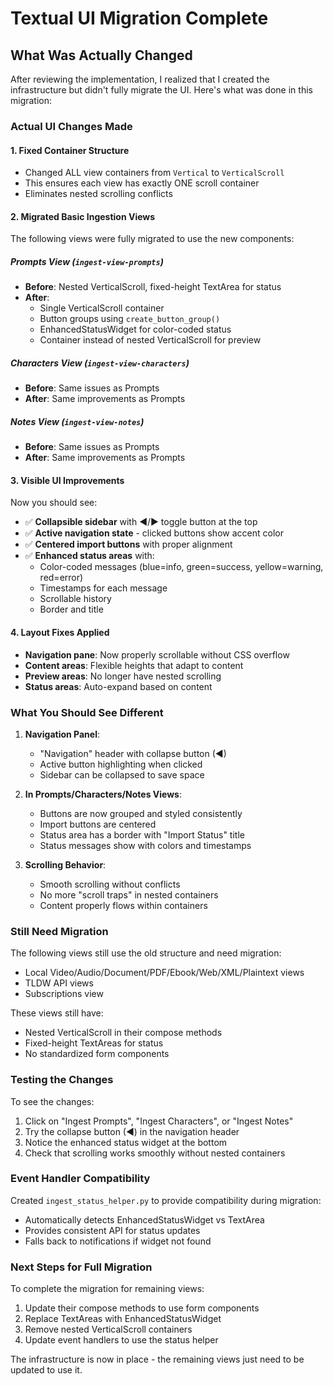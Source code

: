 # Textual UI Migration Complete

## What Was Actually Changed

After reviewing the implementation, I realized that I created the infrastructure but didn't fully migrate the UI. Here's what was done in this migration:

### Actual UI Changes Made

#### 1. **Fixed Container Structure**
- Changed ALL view containers from `Vertical` to `VerticalScroll`
- This ensures each view has exactly ONE scroll container
- Eliminates nested scrolling conflicts

#### 2. **Migrated Basic Ingestion Views**
The following views were fully migrated to use the new components:

##### Prompts View (`ingest-view-prompts`)
- **Before**: Nested VerticalScroll, fixed-height TextArea for status
- **After**: 
  - Single VerticalScroll container
  - Button groups using `create_button_group()`
  - EnhancedStatusWidget for color-coded status
  - Container instead of nested VerticalScroll for preview

##### Characters View (`ingest-view-characters`)
- **Before**: Same issues as Prompts
- **After**: Same improvements as Prompts

##### Notes View (`ingest-view-notes`)
- **Before**: Same issues as Prompts
- **After**: Same improvements as Prompts

#### 3. **Visible UI Improvements**
Now you should see:
- ✅ **Collapsible sidebar** with ◀/▶ toggle button at the top
- ✅ **Active navigation state** - clicked buttons show accent color
- ✅ **Centered import buttons** with proper alignment
- ✅ **Enhanced status areas** with:
  - Color-coded messages (blue=info, green=success, yellow=warning, red=error)
  - Timestamps for each message
  - Scrollable history
  - Border and title

#### 4. **Layout Fixes Applied**
- **Navigation pane**: Now properly scrollable without CSS overflow
- **Content areas**: Flexible heights that adapt to content
- **Preview areas**: No longer have nested scrolling
- **Status areas**: Auto-expand based on content

### What You Should See Different

1. **Navigation Panel**:
   - "Navigation" header with collapse button (◀)
   - Active button highlighting when clicked
   - Sidebar can be collapsed to save space

2. **In Prompts/Characters/Notes Views**:
   - Buttons are now grouped and styled consistently
   - Import buttons are centered
   - Status area has a border with "Import Status" title
   - Status messages show with colors and timestamps

3. **Scrolling Behavior**:
   - Smooth scrolling without conflicts
   - No more "scroll traps" in nested containers
   - Content properly flows within containers

### Still Need Migration

The following views still use the old structure and need migration:
- Local Video/Audio/Document/PDF/Ebook/Web/XML/Plaintext views
- TLDW API views
- Subscriptions view

These views still have:
- Nested VerticalScroll in their compose methods
- Fixed-height TextAreas for status
- No standardized form components

### Testing the Changes

To see the changes:
1. Click on "Ingest Prompts", "Ingest Characters", or "Ingest Notes"
2. Try the collapse button (◀) in the navigation header
3. Notice the enhanced status widget at the bottom
4. Check that scrolling works smoothly without nested containers

### Event Handler Compatibility

Created `ingest_status_helper.py` to provide compatibility during migration:
- Automatically detects EnhancedStatusWidget vs TextArea
- Provides consistent API for status updates
- Falls back to notifications if widget not found

### Next Steps for Full Migration

To complete the migration for remaining views:
1. Update their compose methods to use form components
2. Replace TextAreas with EnhancedStatusWidget
3. Remove nested VerticalScroll containers
4. Update event handlers to use the status helper

The infrastructure is now in place - the remaining views just need to be updated to use it.